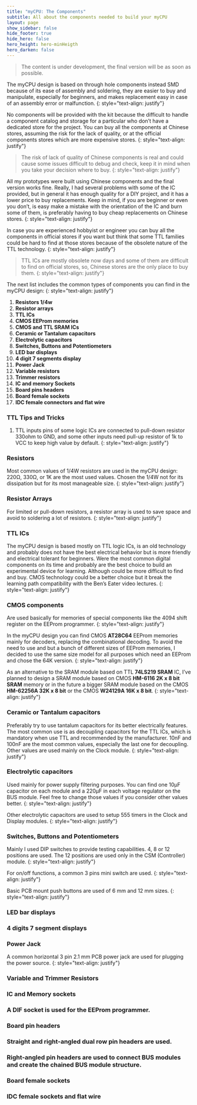 ```yaml
---
title: "myCPU: The Components"
subtitle: All about the components needed to build your myCPU
layout: page
show_sidebar: false
hide_footer: true
hide_hero: false
hero_height: hero-minHeigth
hero_darken: false
---
```

> The content is under development, the final version will be as soon as possible.

The myCPU design is based on through hole components instead SMD because of its ease of assembly and soldering, they are easier to buy and manipulate, especially for beginners, and makes replacement easy in case of an assembly error or malfunction.
{: style="text-align: justify"}


No components will be provided with the kit because the difficult to handle a component catalog and storage for a particular who don’t have a dedicated store for the project. You can buy all the components at Chinese stores, assuming the risk for the lack of quality, or at the official components stores which are more expensive stores.
{: style="text-align: justify"}

>The risk of lack of quality of Chinese components is real and could cause some issues difficult to debug and check, keep it in mind when you take your decision where to buy.
{: style="text-align: justify"}

All my prototypes were built using Chinese components and the final version works fine. Really, I had several problems with some of the IC provided, but in general it has enough quality for a DIY project, and it has a lower price to buy replacements. Keep in mind, if you are beginner or even you don’t, is easy make a mistake with the orientation of the IC and burn some of them, is preferably having to buy cheap replacements on Chinese stores.
{: style="text-align: justify"}

In case you are experienced hobbyist or engineer you can buy all the components in official stores if you want but think that some TTL families could be hard to find at those stores because of the obsolete nature of the TTL technology.
{: style="text-align: justify"}

>TTL ICs are mostly obsolete now days and some of them are difficult to find on official stores, so, Chinese stores are the only place to buy them.
{: style="text-align: justify"}

The next list includes the common types of components you can find in the myCPU design:
{: style="text-align: justify"} 

1.	**Resistors 1/4w**
2.	**Resistor arrays**
3.	**TTL ICs**
4.	**CMOS EEProm memories**
5.	**CMOS and TTL SRAM ICs**
1.	**Ceramic or Tantalum capacitors**
2.	**Electrolytic capacitors**
3.	**Switches, Buttons and Potentiometers**
4.	**LED bar displays**
5.	**4 digit 7 segments display**
6.	**Power Jack**
7.	**Variable resistors**
8.	**Trimmer resistors**
9.	**IC and memory Sockets**
10.	**Board pins headers**
11.	**Board female sockets**
12.	**IDC female connectors and flat wire**

### TTL Tips and Tricks
1)	TTL inputs pins of some logic ICs are connected to pull-down resistor 330ohm to GND, and some other inputs need pull-up resistor of 1k to VCC to keep high value by default.
{: style="text-align: justify"} 

### Resistors
Most common values of 1/4W resistors are used in the myCPU design: 220Ω, 330Ω, or 1K are the most used values. Chosen the 1/4W not for its dissipation but for its most manageable size.
{: style="text-align: justify"} 

### Resistor Arrays
For limited or pull-down resistors, a resistor array is used to save space and avoid to soldering a lot of resistors.
{: style="text-align: justify"} 

### TTL ICs
The myCPU design is based mostly on TTL logic ICs, is an old technology and probably does not have the best electrical behavior but is more friendly and electrical tolerant for beginners. Were the most common digital components on its time and probably are the best choice to build an experimental device for learning. Although could be more difficult to find and buy. CMOS technology could be a better choice but it break the learning path compatibility with the Ben’s Eater video lectures.
{: style="text-align: justify"}

### CMOS components
Are used basically for memories of special components like the 4094 shift register on the EEProm programmer.
{: style="text-align: justify"}

In the myCPU design you can find CMOS **AT28C64** EEProm memories mainly for decoders, replacing the combinational decoding. To avoid the need to use and but a bunch of different sizes of EEProm memories, I decided to use the same size model for all purposes which need an EEProm and chose the 64K version.
{: style="text-align: justify"}

As an alternative to the SRAM module based on TTL **74LS219 SRAM** IC, I’ve planned to design a SRAM module based on CMOS **HM-6116 2K x 8 bit SRAM** memory or in the future a bigger SRAM module based on the CMOS **HM-62256A 32K x 8 bit** or the CMOS **W24129A 16K x 8 bit**.
{: style="text-align: justify"}

### Ceramic or Tantalum capacitors
Preferably try to use tantalum capacitors for its better electrically features. The most common use is as decoupling capacitors for the TTL ICs, which is mandatory when use TTL and recommended by the manufacturer. 10nF and 100nF are the most common values, especially the last one for decoupling. Other values are used mainly on the Clock module.
{: style="text-align: justify"} 

### Electrolytic capacitors
Used mainly for power supply filtering purposes. You can find one 10µF capacitor on each module and a 220µF in each voltage regulator on the BUS module. Feel free to change those values if you consider other values better.
{: style="text-align: justify"}

Other electrolytic capacitors are used to setup 555 timers in the Clock and Display modules.
{: style="text-align: justify"}

### Switches, Buttons and Potentiometers
Mainly I used DIP switches to provide testing capabilities. 4, 8 or 12 positions are used. The 12 positions are used only in the CSM (Controller) module.
{: style="text-align: justify"}

For on/off functions, a common 3 pins mini switch are used.
{: style="text-align: justify"}

Basic PCB mount push buttons are used of 6 mm and 12 mm sizes.
{: style="text-align: justify"}

### LED bar displays
### 4 digits 7 segment displays
### Power Jack
A common horizontal 3 pin 2.1 mm PCB power jack are used for plugging the power source.
{: style="text-align: justify"}

### Variable and Trimmer Resistors
### IC and Memory sockets
### A DIF socket is used for the EEProm programmer.
### Board pin headers
### Straight and right-angled dual row pin headers are used. 
### Right-angled pin headers are used to connect BUS modules and create the chained BUS module structure.
### Board female sockets
### IDC female sockets and flat wire






